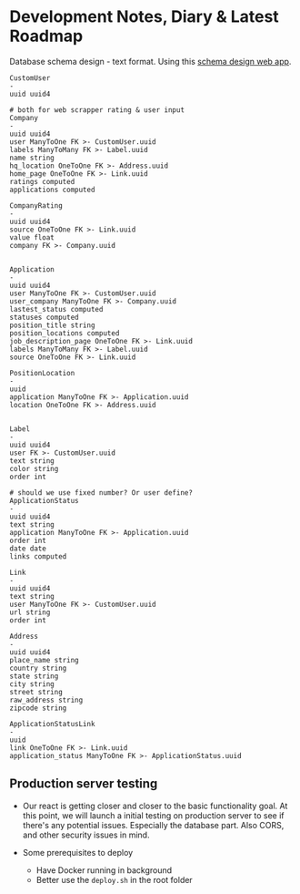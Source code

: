 # Development Notes, Diary & Latest Roadmap

Database schema design - text format. Using this [schema design web app](https://app.quickdatabasediagrams.com/#/d/oo35Ob).

```
CustomUser
-
uuid uuid4

# both for web scrapper rating & user input
Company
-
uuid uuid4
user ManyToOne FK >- CustomUser.uuid
labels ManyToMany FK >- Label.uuid
name string
hq_location OneToOne FK >- Address.uuid
home_page OneToOne FK >- Link.uuid
ratings computed
applications computed

CompanyRating
-
uuid uuid4
source OneToOne FK >- Link.uuid
value float
company FK >- Company.uuid


Application
-
uuid uuid4
user ManyToOne FK >- CustomUser.uuid
user_company ManyToOne FK >- Company.uuid
lastest_status computed
statuses computed
position_title string
position_locations computed
job_description_page OneToOne FK >- Link.uuid
labels ManyToMany FK >- Label.uuid
source OneToOne FK >- Link.uuid

PositionLocation
-
uuid
application ManyToOne FK >- Application.uuid
location OneToOne FK >- Address.uuid


Label
-
uuid uuid4
user FK >- CustomUser.uuid
text string
color string
order int

# should we use fixed number? Or user define?
ApplicationStatus
-
uuid uuid4
text string
application ManyToOne FK >- Application.uuid
order int
date date
links computed

Link
-
uuid uuid4
text string
user ManyToOne FK >- CustomUser.uuid
url string
order int

Address
-
uuid uuid4
place_name string
country string
state string
city string
street string
raw_address string
zipcode string

ApplicationStatusLink
-
uuid
link OneToOne FK >- Link.uuid
application_status ManyToOne FK >- ApplicationStatus.uuid
```

## Production server testing

- Our react is getting closer and closer to the basic functionality goal. At this point, we will launch a initial testing on production server to see if there's any potential issues. Especially the database part. Also CORS, and other security issues in mind.

- Some prerequisites to deploy
    - Have Docker running in background
    - Better use the `deploy.sh` in the root folder
    